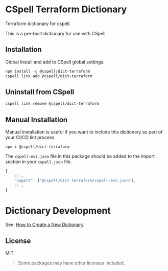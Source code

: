 # CSpell Terraform Dictionary

Terraform dictionary for cspell.

This is a pre-built dictionary for use with CSpell.

## Installation

Global Install and add to CSpell global settings.

```sh
npm install -g @cspell/dict-terraform
cspell link add @cspell/dict-terraform
```

## Uninstall from CSpell

```sh
cspell link remove @cspell/dict-terraform
```

## Manual Installation

Manual installation is useful if you want to include this dictionary as part of your CI/CD lint process.

```
npm i @cspell/dict-terraform
```

The `cspell-ext.json` file in this package should be added to the import section in your `cspell.json` file.

```javascript
{
    // …
    "import": ["@cspell/dict-terraform/cspell-ext.json"],
    // …
}
```

# Dictionary Development

See: [How to Create a New Dictionary](https://github.com/streetsidesoftware/cspell-dicts#how-to-create-a-new-dictionary)

## License

MIT

> Some packages may have other licenses included.

<!--- @@inject: ../../static/footer.md --->
